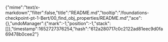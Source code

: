 {"mime":"text/x-markdown","filter":false,"title":"README.md","tooltip":"/foundations-checkpoint-pt-1-Bert/00_find_obj_properties/README.md","ace":{},"undoManager":{"mark":-1,"position":-1,"stack":[]},"timestamp":1652727376254,"hash":"612a280717c0c2122ad81eec9d0fa69478b0cee2"}